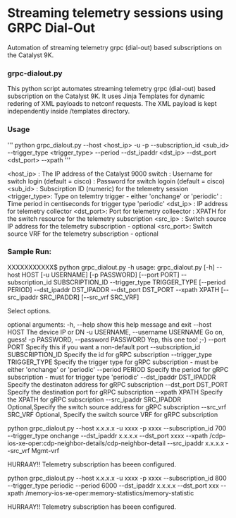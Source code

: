 # Streaming telemetry sessions using GRPC Dial-Out
Automation of streaming telemetry grpc (dial-out) based subscriptions on the Catalyst 9K.

### grpc-dialout.py
This python script automates streaming telemetry grpc (dial-out) based subscription on the Catalyst 9K.
It uses Jinja Templates for dynamic redering of XML payloads to netconf requests. The XML payload is kept independently inside /templates directory. 


### Usage
'''
python grpc_dialout.py --host <host_ip> -u <username> -p <password> --subscription_id <sub_id> --trigger_type <trigger_type> --period <centiseconds> --dst_ipaddr <dst_ip> --dst_port <dst_port> --xpath <xpath> 
'''

<host_ip> :	The IP address of the Catalyst 9000 switch
<username>:	Username for switch login (default = cisco)
<passowrd>:	Password for switch logoin (default = cisco)
<sub_id>  :	Subscirption ID (numeric) for the telemetry session 
<trigger_type>: Type on telemtry trigger - either 'onchange' or 'periodic' 
<period>  :	Time period in centiseconds for trigger type 'periodic' 
<dst_ip>  :	IP address for telemetry collector 
<dst_port>:	Port for telemetry colleector 
<xpath>   :	XPATH for the switch resource for the telemetry subscription
<src_ip>  :	Switch source IP address for the telemetry subscription - optional
<src_port>:	Switch source VRF for the telemetry subscription - optional


### Sample Run:

XXXXXXXXXXX$ python grpc_dialout.py -h
usage: grpc_dialout.py [-h] --host HOST [-u USERNAME] [-p PASSWORD]
                       [--port PORT] --subscription_id SUBSCRIPTION_ID
                       --trigger_type TRIGGER_TYPE [--period PERIOD]
                       --dst_ipaddr DST_IPADDR --dst_port DST_PORT --xpath
                       XPATH [--src_ipaddr SRC_IPADDR] [--src_vrf SRC_VRF]

Select options.

optional arguments:
  -h, --help            show this help message and exit
  --host HOST           The device IP or DN
  -u USERNAME, --username USERNAME
                        Go on, guess!
  -p PASSWORD, --password PASSWORD
                        Yep, this one too! ;-)
  --port PORT           Specify this if you want a non-default port
  --subscription_id SUBSCRIPTION_ID
                        Specify the id for gRPC subscription
  --trigger_type TRIGGER_TYPE
                        Specify the trigger type for gRPC subscription - must
                        be either 'onchange' or 'periodic'
  --period PERIOD       Specify the period for gRPC subscription - must for
                        trigger type 'periodic'
  --dst_ipaddr DST_IPADDR
                        Specify the destinaton address for gRPC subscription
  --dst_port DST_PORT   Specify the destination port for gRPC subscription
  --xpath XPATH         Specify the XPATH for gRPC subscription
  --src_ipaddr SRC_IPADDR
                        Optional,Specify the switch source address for gRPC
                        subscription
  --src_vrf SRC_VRF     Optional, Specify the switch source VRF for gRPC
                        subscription


python grpc_dialout.py --host x.x.x.x -u xxxx -p xxxx --subscription_id 700 --trigger_type onchange  --dst_ipaddr x.x.x.x --dst_port xxxx --xpath /cdp-ios-xe-oper:cdp-neighbor-details/cdp-neighbor-detail --src_ipaddr x.x.x.x --src_vrf Mgmt-vrf
<?xml version="1.0" ?>
<rpc-reply message-id="urn:uuid:25beb81c-ce7c-4024-ab95-b6ab6e586ba0" xmlns="urn:ietf:params:xml:ns:netconf:base:1.0" xmlns:nc="urn:ietf:params:xml:ns:netconf:base:1.0">
  <ok/>
</rpc-reply>

HURRAAY!! Telemetry subscription has beeen configured.


python grpc_dialout.py --host x.x.x.x -u xxxx -p xxxx --subscription_id 800 --trigger_type periodic --period 6000 --dst_ipaddr x.x.x.x --dst_port xxx --xpath /memory-ios-xe-oper:memory-statistics/memory-statistic 
<?xml version="1.0" ?>
<rpc-reply message-id="urn:uuid:54aaef94-e7fd-4f2e-a5cb-8addf35077db" xmlns="urn:ietf:params:xml:ns:netconf:base:1.0" xmlns:nc="urn:ietf:params:xml:ns:netconf:base:1.0">
  <ok/>
</rpc-reply>

HURRAAY!! Telemetry subscription has beeen configured.
